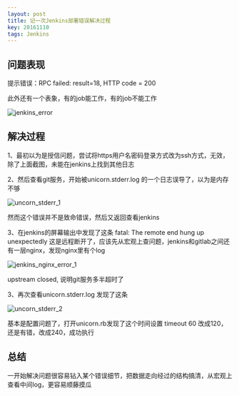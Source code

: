 ```yaml
---
layout: post
title: 记一次Jenkins部署错误解决过程
key: 20161110
tags: Jenkins
---
```


## 问题表现

提示错误：RPC failed: result=18, HTTP code = 200

此外还有一个表象，有的job能工作，有的job不能工作

![jenkins_error](/home/assets/images/jenkins_error.png "问题表现截图")


## 解决过程

1、最初以为是授信问题，尝试将https用户名密码登录方式改为ssh方式，无效，除了上面截图，未能在jenkins上找到其他日志

2、然后查看git服务，开始被unicorn.stderr.log 的一个日志误导了，以为是内存不够

![uncorn_stderr_1](/home/assets/images/uncorn_stderr_1.png "uncorn_stderr_1.log")

然而这个错误并不是致命错误，然后又返回查看jenkins

3、在jenkins的屏幕输出中发现了这条 fatal: The remote end hung up unexpectedly 这是远程断开了，应该先从宏观上查问题，jenkins和gitlab之间还有一层nginx，发现nginx里有个log

![jenkins_nginx_error_1](/home/assets/images/jenkins_nginx_error_1.png "jenkins_nginx_error_1.log")

upstream closed, 说明git服务多半超时了

3、再次查看unicorn.stderr.log 发现了这条

![uncorn_stderr_2](/home/assets/images/uncorn_stderr_2.png "uncorn_stderr_2.log")

基本是配置问题了，打开unicorn.rb发现了这个时间设置 timeout 60
改成120，还是有错，改成240，成功执行

## 总结

一开始解决问题很容易钻入某个错误细节，把数据走向经过的结构搞清，从宏观上查看中间log，更容易顺藤摸瓜
